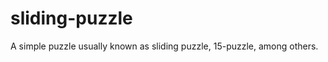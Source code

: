 sliding-puzzle
==============

A simple puzzle usually known as sliding puzzle, 15-puzzle, among others.
